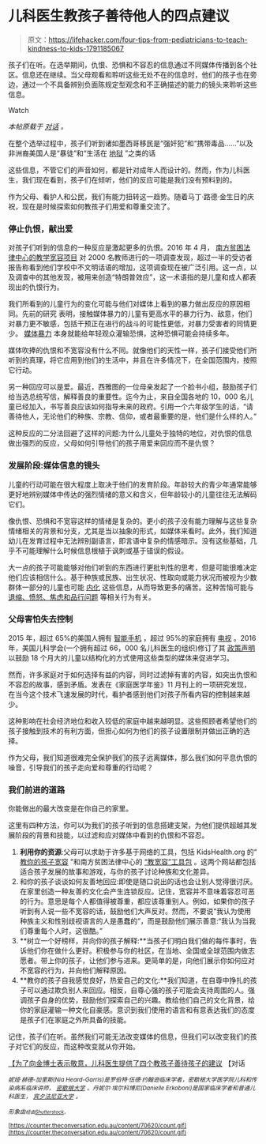 # 儿科医生教孩子善待他人的四点建议

> 原文：<https://lifehacker.com/four-tips-from-pediatricians-to-teach-kindness-to-kids-1791185067>

孩子们在听。在选举期间，仇恨、恐惧和不容忍的信息通过不同媒体传播到各个社区。信息还在继续。当父母观看和聆听这些无处不在的信息时，他们的孩子也在旁边，通过一个不具备辨别负面陈规定型观念和不正确描述的能力的镜头来聆听这些信息。

Watch

*本帖原载于* [*对话*](https://theconversation.com/to-honor-dr-king-pediatricians-offer-four-tips-to-teach-kindness-to-kids-70620) *。*

在整个选举过程中，孩子们听到诸如墨西哥移民是“强奸犯”和“携带毒品……”以及非洲裔美国人是“暴徒”和“生活在 [地狱](http://www.chicagotribune.com/news/columnists/glanton/ct-trump-blacks-crime-glanton-20161024-column.html) ”之类的话

这些信息，不管它们的声音如何，都是针对成年人而设计的。然而，作为儿科医生，我们现在看到，孩子们在倾听，他们的反应可能是我们没有预料到的。

作为父母、看护人和公民，我们有能力扭转这一趋势。随着马丁·路德·金生日的庆祝，现在是时候探索如何教孩子们用爱和尊重交流了。

### **停止仇恨，献出爱**

对孩子们听到的信息的一种反应是激起更多的仇恨。2016 年 4 月， [南方贫困法律中心的教学宽容项目](https://www.splcenter.org/sites/default/files/splc_the_trump_effect.pdf) 对 2000 名教师进行的一项调查发现，超过一半的受访者报告称看到他们学校中不文明话语的增加，这项调查现在被广泛引用。这一点，以及调查中的其他发现，被用来创造“特朗普效应”，这一术语指的是儿童和成人都表现出的仇恨行为。

我们所看到的儿童行为的变化可能与他们对媒体上看到的暴力做出反应的原因相同。先前的研究 表明，接触媒体暴力的儿童有更高水平的暴力行为、敌意，他们对暴力更不敏感，包括干预正在进行的战斗的可能性更低，对暴力受害者的同情更少。 [媒体暴力](http://www.sciencedirect.com/science/article/pii/S1054139X00001294) 本身就能给年轻观众灌输恐惧，这种恐惧可能会持续多年。

媒体吹捧的仇恨和不宽容没有什么不同。就像他们的天性一样，孩子们接受他们所听到的真理，将它应用到他们的生活中，并且在许多情况下，在全国范围内，按照它行动。

另一种回应可以是爱。最近，西雅图的一位母亲发起了一个脸书小组，鼓励孩子们给当选总统写信，解释善良的重要性。迄今为止，来自全国各地的 10，000 名儿童已经加入，书写善良应该如何指导未来的政府。引用一个六年级学生的话，“请善待他人，无论他们的种族、宗教、信仰，或者最重要的是，他们是什么样的人。”

这种反应的二分法回避了这样的问题:为什么儿童处于独特的地位，对仇恨的信息做出强烈的反应，父母如何引导他们的孩子用爱来回应而不是仇恨？

### **发展阶段:媒体信息的镜头**

儿童的行动可能在很大程度上取决于他们的发育阶段。年龄较大的青少年通常能够更好地辨别媒体中传达的强烈情绪的意义和含义，但年龄较小的儿童往往无法解码它们。

像仇恨、恐惧和不宽容这样的情绪是复杂的。更小的孩子没有能力理解与这些复杂情绪相关的背景和分支，尤其是当以抽象的形式，如媒体来看时。此外，我们知道幼儿在发育过程中无法辨别副语言，即言语中复杂的情感暗示。没有这些基础，几乎不可能理解什么时候信息根植于讽刺或基于错误的假设。

大一点的孩子可能能够对他们听到的东西进行更批判性的思考，但是可能很难决定他们应该相信什么。基于种族或民族、出生状况、性取向或能力状况而被视为少数群体一部分的儿童也可能 [内化](https://books.google.com/books?id=toHSl37qbfMC&pg=PA249&lpg=PA249&dq=Children+and+Racism:+Beyond+the+value+of+Dolls%E2%80%A6&source=bl&ots=o4cCAWUzJL&sig=isHqFjBEQxgLdHgJ6OE0PZJFE2U&hl=en&sa=X&ved=0ahUKEwis6p_T_ILRAhUH0YMKHRH_DN0Q6AEIHDAA#v=onepage&q=Children%20and%20Racism%3A%20Beyond%20the%20value%20of%20Dolls%E2%80%A6&f=false) 这些信息，从而导致更多的痛苦。这种苦恼可能与 [退缩、愤怒、焦虑和品行问题](https://www.ncbi.nlm.nih.gov/pmc/articles/PMC2794434/) 等相关行为有关。

### **父母害怕失去控制**

2015 年，超过 65%的美国人拥有 [智能手机](http://www.pewinternet.org/2015/04/01/us-smartphone-use-in-2015/) ，超过 95%的家庭拥有 [电视](http://www.nielsen.com/us/en/insights/news/2015/nielsen-estimates-116-4-million-tv-homes-in-the-us-for-the-2015-16-tv-season.html) 。2016 年，美国儿科学会(一个拥有超过 66，000 名儿科医生的组织)修订了其 [政策声明](http://pediatrics.aappublications.org/content/138/5/e20162591) 以鼓励 18 个月大的儿童以结构化的方式使用这些类型的媒体来促进学习。

然而，许多家庭对于如何选择有益的内容，同时过滤掉有害的内容，如突出仇恨和不容忍的故事，感到矛盾。发表在《家庭医学年鉴》11 月刊上的一项研究发现，在当今这个技术飞速发展的时代，看护者感到他们对孩子所看内容的控制越来越少。

这种影响在社会经济地位和收入较低的家庭中越来越明显。这些照顾者希望他们的孩子接触到技术的有利方面，但担心如何为他们的孩子设置限制并做出正确的选择。

作为父母，我们知道很难完全保护我们的孩子远离媒体，那么我们如何平息仇恨的噪音，引导我们的孩子走向爱和尊重的行动呢？

### **我们前进的道路**

你能做出的最大改变是在你自己的家里。

这里有四种方法，你可以为我们的孩子听到的信息搭建支架，为他们提供超越其发展阶段的背景和技能，以过滤和应对媒体中看到的仇恨和不容忍。

1.  **利用你的资源**:父母可以求助于许多基于网络的工具，包括 KidsHealth.org 的“ [教你的孩子宽容](http://kidshealth.org/en/parents/tolerance.html) ”和南方贫困法律中心的 [“教宽容”工具包](https://www.splcenter.org/teaching-tolerance) 。这两个网站都包括适合孩子发展的故事和游戏，与你的孩子讨论种族和文化差异。
2.  和你的孩子谈谈如何友善地回应:即使是随口说出的话也会让别人觉得很讨厌。在家里创造一种友善的文化会产生连锁反应。记住，宽容并不意味着容忍可恶的行为。意思是每个人都值得被尊重，都应该尊重别人。例如，如果你的孩子听到有人说一些不宽容的话，鼓励他们大声反对。然而，不要说“我认为使用种族主义和性别歧视语言的人是愚蠢的”，而是鼓励他们展示善意:“我认为当我们尊重每个人时，这很酷。”
3.  **树立一个好榜样，并向你的孩子解释:**当孩子们明白我们做的每件事时，告诉他们你在做什么更好。积极参与你的社区，在当地、全国或全球范围内做志愿者。带上你的孩子，让他们参与进来。更简单的是，向他们展示你如何应对不宽容的行为，并向他们解释原因。
4.  **教你的孩子自我感觉良好，热爱自己的文化:**我们知道，在自尊中挣扎的孩子可以通过欺负别人来回应。相反，自尊心强的孩子可能会支持周围的人。强调孩子自身的优势，鼓励他们探索自己的兴趣。教给他们自己的文化背景，给你的家庭灌输一种文化自豪感。意识到我们使用的语言和有意表达我们的态度是孩子们在家庭之外所具备的技能。

记住，孩子们在听。虽然我们可能无法改变媒体的信息，但我们可以改变我们的孩子对它们的反应，而这种改变就从你开始。

[【为了向金博士表示敬意，儿科医生提供了四个教孩子善待孩子的建议](https://theconversation.com/to-honor-dr-king-pediatricians-offer-four-tips-to-teach-kindness-to-kids-70620) 【对话

*<small>妮娅·赫德-加里斯(Nia Heard-Garris)是罗伯特·伍德·约翰逊临床学者，密歇根大学医学院儿科和传染病系临床讲师，</small>* [*<small>密歇根大学</small>*](https://theconversation.com/institutions/university-of-michigan-1290) *<small>。丹妮尔·埃尔科博尼(Danielle Erkoboni)是国家临床学者和普通儿科医生，</small>* [*<small>宾夕法尼亚大学</small>*](https://theconversation.com/institutions/university-of-pennsylvania-1017) *<small>。</small>*

*<small>形象由</small>*[*<small></small>*](https://www.shutterstock.com/image-vector/happy-smiling-kids-sharing-presents-being-394837420)<small>*<small>经由</small>*[*<small>Shutterstock</small>*](http://shuttestock.com)*<small>。</small>*</small>

<small>[https://counter.theconversation.edu.au/content/70620/count.gif](https://counter.theconversation.edu.au/content/70620/count.gif)</small>

<small></small>